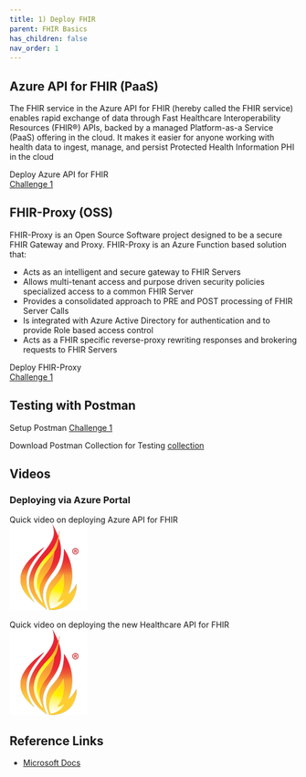 ```yaml
---
title: 1) Deploy FHIR
parent: FHIR Basics
has_children: false
nav_order: 1
---
```


## Azure API for FHIR (PaaS) 
The FHIR service in the Azure API for FHIR (hereby called the FHIR service) enables rapid exchange of data through Fast Healthcare Interoperability Resources (FHIR®) APIs, backed by a managed Platform-as-a Service (PaaS) offering in the cloud. It makes it easier for anyone working with health data to ingest, manage, and persist Protected Health Information PHI in the cloud

Deploy Azure API for FHIR  
[Challenge 1](https://github.com/microsoft/openhack-mc4h/blob/main/Challenge-1/#fhir-starter-deploying-azure-api-for-fhir-via-cli)


## FHIR-Proxy (OSS)
FHIR-Proxy is an Open Source Software project designed to be a secure FHIR Gateway and Proxy.  FHIR-Proxy is an Azure Function based solution that:
- Acts as an intelligent and secure gateway to FHIR Servers
- Allows multi-tenant access and purpose driven security policies specialized access to a common FHIR Server
- Provides a consolidated approach to PRE and POST processing of FHIR Server Calls 
- Is integrated with Azure Active Directory for authentication and to provide Role based access control
- Acts as a FHIR specific reverse-proxy rewriting responses and brokering requests to FHIR Servers

Deploy FHIR-Proxy  
[Challenge 1](https://github.com/microsoft/openhack-mc4h/blob/main/Challenge-1/#fhir-proxy-deploying-fhir-proxy-via-cli)


## Testing with Postman 

Setup Postman 
[Challenge 1](https://github.com/microsoft/openhack-mc4h/blob/main/Challenge-1/#postman-setup-and-testing)

Download Postman Collection for Testing 
[collection](./assets/postman/MC4H_Testing.postman_collection.json)

## Videos 

### Deploying via Azure Portal 
Quick video on deploying Azure API for FHIR  
<a href="./assets/video/Deploy-FHIR-Service.mp4" title="Deploying Azure API for FHIR"><img src="./assets/images/FHIR-icon.png" alt="FHIR" /></a>

Quick video on deploying the new Healthcare API for FHIR  
<a href="./assets/video/Deploy-FHIR-Service.mp4" title="Deploying Healthcare API's with Workspaces"><img src="./assets/images/FHIR-icon.png" alt="FHIR" /></a>


## Reference Links 
- [Microsoft Docs](https://docs.microsoft.com/en-us/azure/healthcare-apis/)
 
